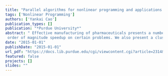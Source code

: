 ```yaml
---
title: "Parallel algorithms for nonlinear programming and applications in pharmaceutical manufacturing"
tags: ['Nonlinear Programming']
authors: ['Yankai Cao']
publication_types: []
publication: "*Purdue University*"
abstract: " Effective manufacturing of pharmaceuticals presents a number of challenging optimization problems due to complex distributed, time-independent models and the need to handle uncertainty. These challenges are multiplied when real-time solutions are required. The demand for fast solution of nonlinear optimization problems, coupled with the emergence of new concurrent computing architectures, drives the need for parallel algorithms to solve challenging NLP problems. The goal of this work is the development of parallel algorithms for nonlinear programming problems on different computing architectures, and the application of large-scale nonlinear programming on challenging problems in pharmaceutical manufacturing. The focus of this dissertation is our completed work on an augmented Lagrangian algorithm for parallel solution of general NLP problems on graphics processing units and a clustering-based preconditioning strategy for stochastic programs within an interior-point framework on distributed memory machines. Our augmented Lagrangian interior-point approach for general NLP problems is iterative at three levels. The first level replaces the original problem by a sequence of bound-constrained optimization problems. Each of these bound-constrained problems is solved using a nonlinear interior-point method. Inside the interior-point method, the barrier subproblems are solved using a variation of Newton’s method, where the linear system is solved using a preconditioned conjugate gradient (PCG) method. The primary advantage of this algorithm is that it allows use of the PCG method,  which can be implemented e ciently on a GPU in parallel. This algorithm shows an
 order of magnitude speedup on certain problems. We also present a clustering-based preconditioning strategy for stochastic programs. The key idea is to perform adaptive clustering of scenarios inside-the-solver based on their influence on the problem. We derive spectral and error properties for the preconditioner and demonstrate that scenario compression rates of up to 94% can be obtained, leading to drastic computational savings. A speed up factor of 42 is obtained with our parallel implementation on an stochastic market-clearing problem for the entire Illinois power grid system. In addition, we discuss an important application of nonlinear programming in controlof pharmaceutical manufacturing processes. First, we focus on the development of real-time feasible multi-objective optimization based NMPC-MHE formulations for batch crystallization processes to control the crystal size and shape distribution. At each sampling instance, based on a nonlinear DAE model, an estimation problem es timates unknown states and parameters and an optimal control problem determines the optimal input profiles. Both DAE-constrained optimization problems are solved by discretizing the system using Radau collocation and optimizing the resulting algebraic nonlinear problem using Ipopt. NMPC-MHE is shown to provide better setpoint tracking than the open-loop optimal control strategy in terms of setpoint change, system noise, and model/plant mismatch. Second, to deal with the parameter uncertainties in the crystallization model, we also develop a real-time feasible robust NMPC formulation. The size of optimization problems arising from the robust NMPC becomes too large to be solved by a serial solver. Therefore, we use a parallel algorithm to ensure real-time feasibility."
date: "2015-01-01"
publishDate: "2015-01-01"
url_pdf: "https://docs.lib.purdue.edu/cgi/viewcontent.cgi?article=2314&context=open_access_dissertations"
featured: false
projects: []
slides: ""
---
```

